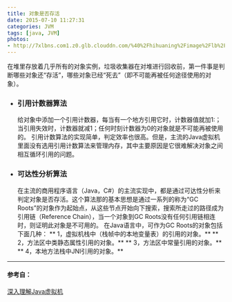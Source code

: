```yaml
---
title: 对象是否存活
date: 2015-07-10 11:27:31
categories: JVM
tags: [java, JVM]
photos: 
- http://7xlbns.com1.z0.glb.clouddn.com/%40%2Fhihuaning%2Fimage%2Flb%2Flb15.jpg
---
```


在堆里存放着几乎所有的对象实例，垃圾收集器在对堆进行回收前，第一件事是判断哪些对象还“存活”，哪些对象已经“死去”（即不可能再被任何途径使用的对象）。

* ### 引用计数器算法
  给对象中添加一个引用计数器，每当有一个地方引用它时，计数器值就加1:；当引用失效时，计数器就减1；任何时刻计数器为0的对象就是不可能再被使用的。
引用计数算法的实现简单，判定效率也很高。但是，主流的Java虚拟机里面没有选用引用计数算法来管理内存，其中主要原因是它很难解决对象之间相互循环引用的问题。

* ### 可达性分析算法
  在主流的商用程序语言（Java，C#）的主流实现中，都是通过可达性分析来判定对象是否存活。这个算法那的基本思想是通过一系列的称为“GC Roots”的对象作为起始点，从这些节点开始向下搜索，搜索所走过的路径成为引用链（Reference Chain），当一个对象到GC Roots没有任何引用链相连时，则证明此对象是不可用的。
在Java语言中，可作为GC Roots的对象包括下面几种：
** 1，虚拟机栈中（栈帧中的本地变量表）的引用的对象。**
** 2，方法区中类静态属性引用的对象。**
** 3，方法区中常量引用的对象。**
** 4，本地方法栈中JNI引用的对象。**

----
#### 参考自：
[深入理解Java虚拟机](https://book.douban.com/subject/24722612/)